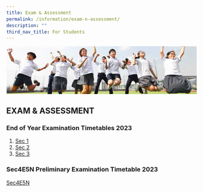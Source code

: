 ```yaml
---
title: Exam & Assessment
permalink: /information/exam-n-assessment/
description: ""
third_nav_title: For Students
---
```

![](/images/Hildan%20Matters/Exam%20Banner.jpg)

EXAM &amp; ASSESSMENT
-----------------

### End of Year Examination Timetables 2023

1. [Sec 1](/files/sec%201%20eoy%20exam%20timetables%202023v2.pdf)
2. [Sec 2](/files/EOY/sec%202%20eoy%20exam%20timetables%202023%20v3.pdf)
3. [Sec 3](/files/EOY/sec%203%20eoy%20exam%20timetables%202023%20v3.pdf)

### Sec4E5N Preliminary Examination Timetable 2023

[Sec4E5N](/files/2023_o-levelprelimschedule_finalv3%2011%20aug%202023.pdf)